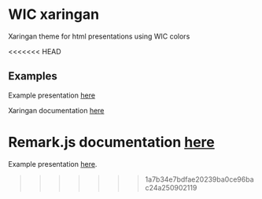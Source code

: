 # WIC xaringan

Xaringan theme for html presentations using WIC colors

<<<<<<< HEAD
## Examples

Example presentation [here](https://gommora.github.io/WICslides/)

Xaringan documentation [here](https://github.com/yihui/xaringan/wiki)

Remark.js documentation [here](https://github.com/gnab/remark/wiki)
=======
Example presentation [here](https://gommora.github.io/WICslides/). 
>>>>>>> 1a7b34e7bdfae20239ba0ce96bac24a250902119
